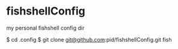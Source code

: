 fishshellConfig
===============

my personal fishshell config dir


$ cd .config 
$ git clone git@github.com:pid/fishshellConfig.git fish

